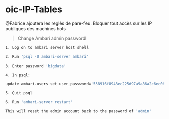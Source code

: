 # oic-IP-Tables

@Fabrice ajoutera les reglès de pare-feu. Bloquer tout accès sur les IP publiques des machines hots


> Change Ambari admin password

```sh
1. Log on to ambari server host shell

2. Run 'psql -U ambari-server ambari'

3. Enter password 'bigdata'

4. In psql:

update ambari.users set user_password='538916f8943ec225d97a9a86a2c6ec0818c1cd400e09e03b660fdaaec4af29ddbb6f2b1033b81b00' where user_name='admin'

5. Quit psql

6. Run 'ambari-server restart'

This will reset the admin account back to the password of 'admin'
``` 

